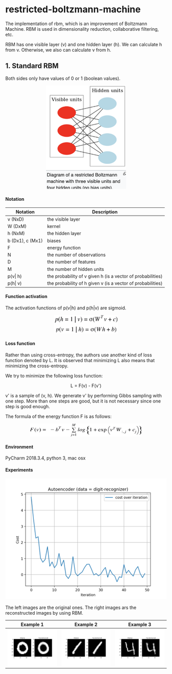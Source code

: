 # restricted-boltzmann-machine
The implementation of rbm, which is an improvement of Boltzmann Machine. RBM is used in dimensionality reduction, collaborative filtering, etc.

RBM has one visible layer (v) and one hidden layer (h). We can calculate h from v. Otherwise, we also can calculate v from h.


## 1. Standard RBM

Both sides only have values of 0 or 1 (boolean values).

<p align="center">
<img src="https://github.com/ducanhnguyen/restricted-boltzmann-machine/blob/master/img/rbm.png" width="250">
</p>

#### Notation

| Notation | Description |
| --- | --- |
|v (NxD)| the visible layer|
|W (DxM)| kernel|
|h (NxM)| the hidden layer|
|b (Dx1), c (Mx1)| biases|
|F| energy function|
|N| the number of observations|
|D| the number of features|
|M| the number of hidden units|
|p(v\| h)| the probability of v given h (is a vector of probabilities)|
|p(h\| v)| the probability of h given v (is a vector of probabilities)|

#### Function activation 

The activation functions of p(v|h) and p(h|v) are sigmoid.

<p align="center">
<img src="https://github.com/ducanhnguyen/restricted-boltzmann-machine/blob/master/img/probability_sigmoid.png" width="200">
</p>

#### Loss function

Rather than using cross-entropy, the authors use another kind of loss function denoted by L. It is observed that minimizing L also means that minimizing the cross-entropy.

We try to minimize the following loss function:

<p align="center">
L = F(v) - F(v')
</p>

v' is a sample of (v, h). We generate v' by performing Gibbs sampling with one step. More than one steps are good, but it is not necessary since one step is good enough.

The formula of the energy function F is as follows:

<p align="center">
<img src="https://github.com/ducanhnguyen/restricted-boltzmann-machine/blob/master/img/energy_function.png" width="350">
</p>

#### Environment

PyCharm 2018.3.4, python 3, mac osx

#### Experiments

<img src="https://github.com/ducanhnguyen/restricted-boltzmann-machine/blob/master/img/rbm_cost.png" width="550">

The left images are the original ones. The right images ars the reconstructed images by using RBM.

| Example 1 | Example 2 | Example 3 |
| --- | --- | --- |
|<img src="https://github.com/ducanhnguyen/restricted-boltzmann-machine/blob/master/img/rbm_0_reconstruction.png" width="350">|<img src="https://github.com/ducanhnguyen/restricted-boltzmann-machine/blob/master/img/rbm_1_construction.png" width="350">|<img src="https://github.com/ducanhnguyen/restricted-boltzmann-machine/blob/master/img/rbm_4_reconstruction.png" width="350">|
